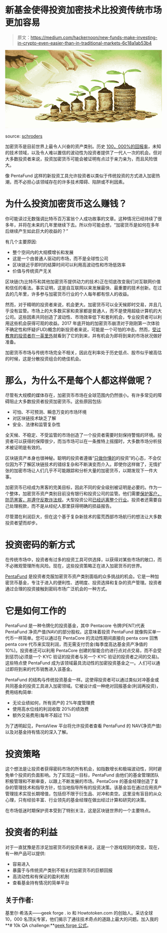 # 新基金使得投资加密技术比投资传统市场更加容易

> 原文：<https://medium.com/hackernoon/new-funds-make-investing-in-crypto-even-easier-than-in-traditional-markets-6c18a1ab53b4>

![](img/3af0760cf402a0fd3a93766337eff30e.png)

source: [schroders](http://www.schroders.com/en/us/private-investor/media-centre/schroders-grows-mutual-fund-line-up-with-launch-of-two-new-funds/)

加密货币是目前世界上最令人兴奋的资产类别。历史 [100，000%的回报率](https://icostats.com/roi-since-ico)，未知的技术领域，以及令人难以置信的波动性为投资者提供了一代人一次的机会。但对大多数投资者来说，投资加密货币可能会被证明有点过于亲力亲为，而且风险很大。

像 PentaFund 这样的新投资工具允许投资者以类似于传统投资的方式进入加密热潮，而不必担心该领域存在的许多技术障碍、陷阱或不利因素。

# 为什么投资加密货币这么赚钱？

你可能读过无数强调比特币百万富翁个人成功故事的文章。这种情况已经持续了很多年，并将在未来的几年里继续下去。所以你可能会想，“加密货币是如何在多年后继续产生如此巨大的收益的？”

有几个主要原因:

*   整个空间内的大规模增长和发展
*   这是一个由普通人驱动的市场，而不是全球性公司
*   区块链近乎即时的结算时间可以利用高波动性和市场低效率
*   价值与传统资产无关

区块链(为比特币和其他加密货币提供动力的技术)正在彻底改变我们对互联网价值和信任的看法。事实证明，这是自互联网以来发展最快、最重要的技术创新。在过去的几年里，许多参与加密货币行业的个人每年都有惊人的收益。

然而，对于精明的投资者来说，机会更大。加密货币可以全天候即时交易，并且几乎没有监管。市场上的大多数买家和卖家都是普通人，而不是使用超级计算机的大公司。这些因素共同创造了波动性、市场效率低下和套利机会，专业投资者可以利用这些机会获得可观的收益。2017 年底开始的加密货币崩溃对于刚刚第一次体验不确定性和怀疑(FUD)概念的新投资者来说，可能是一个可怕的冲击。然而，[受过教育的投资者在](https://www.inc.com/peter-economy/is-bitcoin-bubble-about-to-burst-some-say-a-bitcoin-crash-is-just-around-corner.html)[一英里外](https://www.express.co.uk/finance/city/876194/bitcoin-bubble-crash-cryptocurrency-price-BTC-value-market-analysis)就看到了它的到来，并有机会为即将到来的市场状况做好准备。

加密货币市场与传统市场完全不相关，因此在利率处于历史低点、股市似乎被高估的时候，这是分散投资组合的绝佳机会。

# 那么，为什么不是每个人都这样做呢？

尽管有大规模的媒体存在，加密货币市场在全球范围内仍然很小。有许多常见的障碍阻止大多数投资者投资加密货币。这些原因包括:

*   可怕、不可预测、瞬息万变的市场环境
*   对区块链技术缺乏了解
*   安全、法律和监管复杂性

全天候、不稳定、不受监管的市场创造了一个投资者需要时刻保持警惕的环境。投资者可以获得的保障很少，而当市场可以在一条推特上摇摆时，大多数市场分析技术被证明是有效的。

区块链资产本身也很神秘。聪明的投资者遵循“[只做你懂的](http://www.businessinsider.com/warren-buffett-best-investing-advice-for-beginners-2017-11#4-only-make-investments-that-you-understand-4)的投资”的心态，不会仅仅因为不了解区块链技术的错综复杂和不断演变而介入。即使你这样做了，无情扩张的加密市场让人们几乎不可能跟踪和分析大量的加密货币，以期发现下一件大事。

加密货币已经成为黑客的完美目标，因此不同的安全级别被证明是必要的。作为一个整体，加密货币资产类别目前没有银行和投资公司的监管。他们需要[保护客户，防范黑客，并遵守反欺诈法规](https://www.bloomberg.com/news/articles/2017-11-01/if-goldman-sachs-won-t-trade-bitcoin-someone-else-will)。大型投资公司[已经远离整个行业](http://time.com/money/4938387/jp-morgan-ceo-jamie-dimon-id-fire-trader-in-a-second-for-trading-bitcoin/)。投资者还需要自己处理税款，而不是从经纪人那里获得明确的损益报告。

尽管潜在利润巨大，但在这个基于复杂新技术的蛮荒西部市场航行的想法让大多数投资者望而却步。

# 投资密码的新方式

在传统市场中，投资者有过多的投资工具可供选择，以获得对某些市场的敞口，而不必微观管理所有风险。现在，这些投资策略正在进入加密货币的世界。

[PentaFund](https://pentacore.io/) 是投资者克服加密货币资产类别面临的众多挑战的机会。它是一种加密货币基金，专注于进入的便利性、透明度、投资选择和复杂的资产管理。投资者通过合理的投资接触到密码市场广泛机会的一种方式。

# 它是如何工作的

PentaFund 是一种令牌化的投资基金，其中 Pentacore 令牌(PENT)代表 PentaFund 净资产值(NAV)的部分股权。这意味着投资 PentaFund 就像购买单一代币一样简单。您可以通过在 PentaCore 的流动性期间直接向 penta core 回售 penta core 代币来实现利润，而无需支付罚金(每季度高达基金资产净值的 10%)。投资者还可以利用 PentaCore 创建的智能合约进行点对点交易，而不会受到惩罚(必须是一个 KYC 验证的投资者与另一个 KYC 验证的投资者之间的交易)。这些特点使 PentaFund 成为该领域最具流动性的加密投资基金之一。人们可以通过即将到来的代币销售进入该基金。

PentaFund 的结构与传统投资基金一样。这使得投资者可以通过类似对冲基金或共同基金的投资工具进入加密领域。它被设计成一种绝对回报基金(利润再投资)，费用结构简单:

*   无论业绩如何，所有资产的 2%年度管理费
*   使用高水位线的利润收取 20%的绩效费
*   额外交易费用(每年不超过 1%)

为了透明起见，PentaView 平台将允许投资者查看 PentaFund 的 NAV(净资产值)以及对基金持有情况的深入了解。

# 投资策略

这个想法是让投资者获得密码市场的所有机会，如指数增长和极端波动性，同时避免单个投资的负面影响。为了实现这一目标，PentaFund 由他们的基金管理团队积极管理和不断审查，以跟上不断发展的市场。PentaCore 的基金经理创造了复杂的管理技术和指导方针，恰当地指导所有的投资决策。该基金旨在通过应用资产管理技术实现长期增值，包括但不限于衍生品、对冲和卖空。这里没有盲目的从众心理，只有经验丰富、行业领先的基金经理在做出经过计算和研究的决策。

在市场低迷时期保护资本受到了特别关注，这是区块链世界的一个主要特点。

# 投资者的利益

对于一直犹豫是否涉足加密货币的投资者来说，这是一个游戏规则的改变。现在，有一种产品可以提供:

*   容易进入
*   暴露于与传统资产类别不相关的加密货币的巨额回报
*   高流动性和有保证的盈利机制
*   查看基金持有情况的简单平台

## 关于作者:

基里尔·希洛夫——geek forge . io 和 Howtotoken.com 的创始人。采访全球 10，000 名顶尖专家，他们揭示了通往技术奇点的道路上最大的问题。加入我的**# 10k QA challenge:**[geek forge 公式](https://formula.geekforge.io/)。